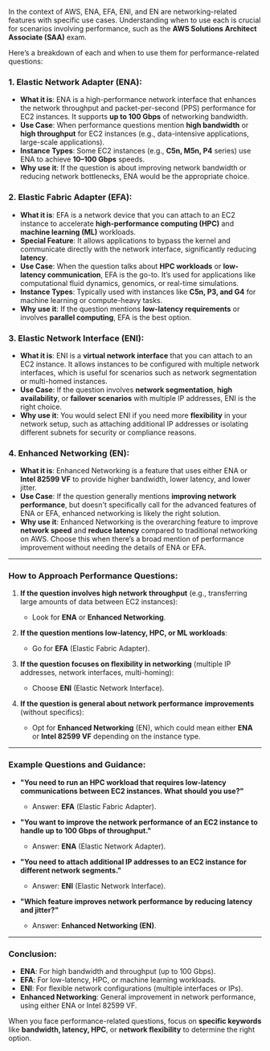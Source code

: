 In the context of AWS, ENA, EFA, ENI, and EN are networking-related features with specific use cases. Understanding when to use each is crucial for scenarios involving performance, such as the **AWS Solutions Architect Associate (SAA)** exam.

Here’s a breakdown of each and when to use them for performance-related questions:

### 1. **Elastic Network Adapter (ENA)**:
   - **What it is**: ENA is a high-performance network interface that enhances the network throughput and packet-per-second (PPS) performance for EC2 instances. It supports **up to 100 Gbps** of networking bandwidth.
   - **Use Case**: When performance questions mention **high bandwidth** or **high throughput** for EC2 instances (e.g., data-intensive applications, large-scale applications).
   - **Instance Types**: Some EC2 instances (e.g., **C5n, M5n, P4** series) use ENA to achieve **10–100 Gbps** speeds.
   - **Why use it**: If the question is about improving network bandwidth or reducing network bottlenecks, ENA would be the appropriate choice.

### 2. **Elastic Fabric Adapter (EFA)**:
   - **What it is**: EFA is a network device that you can attach to an EC2 instance to accelerate **high-performance computing (HPC)** and **machine learning (ML)** workloads.
   - **Special Feature**: It allows applications to bypass the kernel and communicate directly with the network interface, significantly reducing **latency**.
   - **Use Case**: When the question talks about **HPC workloads** or **low-latency communication**, EFA is the go-to. It’s used for applications like computational fluid dynamics, genomics, or real-time simulations.
   - **Instance Types**: Typically used with instances like **C5n, P3, and G4** for machine learning or compute-heavy tasks.
   - **Why use it**: If the question mentions **low-latency requirements** or involves **parallel computing**, EFA is the best option.

### 3. **Elastic Network Interface (ENI)**:
   - **What it is**: ENI is a **virtual network interface** that you can attach to an EC2 instance. It allows instances to be configured with multiple network interfaces, which is useful for scenarios such as network segmentation or multi-homed instances.
   - **Use Case**: If the question involves **network segmentation**, **high availability**, or **failover scenarios** with multiple IP addresses, ENI is the right choice.
   - **Why use it**: You would select ENI if you need more **flexibility** in your network setup, such as attaching additional IP addresses or isolating different subnets for security or compliance reasons.

### 4. **Enhanced Networking (EN)**:
   - **What it is**: Enhanced Networking is a feature that uses either ENA or **Intel 82599 VF** to provide higher bandwidth, lower latency, and lower jitter.
   - **Use Case**: If the question generally mentions **improving network performance**, but doesn't specifically call for the advanced features of ENA or EFA, enhanced networking is likely the right solution.
   - **Why use it**: Enhanced Networking is the overarching feature to improve **network speed** and **reduce latency** compared to traditional networking on AWS. Choose this when there’s a broad mention of performance improvement without needing the details of ENA or EFA.

---

### How to Approach Performance Questions:

1. **If the question involves high network throughput** (e.g., transferring large amounts of data between EC2 instances):
   - Look for **ENA** or **Enhanced Networking**.

2. **If the question mentions low-latency, HPC, or ML workloads**:
   - Go for **EFA** (Elastic Fabric Adapter).

3. **If the question focuses on flexibility in networking** (multiple IP addresses, network interfaces, multi-homing):
   - Choose **ENI** (Elastic Network Interface).

4. **If the question is general about network performance improvements** (without specifics):
   - Opt for **Enhanced Networking** (EN), which could mean either **ENA** or **Intel 82599 VF** depending on the instance type.

---

### Example Questions and Guidance:

- **"You need to run an HPC workload that requires low-latency communications between EC2 instances. What should you use?"**
   - Answer: **EFA** (Elastic Fabric Adapter).

- **"You want to improve the network performance of an EC2 instance to handle up to 100 Gbps of throughput."**
   - Answer: **ENA** (Elastic Network Adapter).

- **"You need to attach additional IP addresses to an EC2 instance for different network segments."**
   - Answer: **ENI** (Elastic Network Interface).

- **"Which feature improves network performance by reducing latency and jitter?"**
   - Answer: **Enhanced Networking (EN)**.

---

### Conclusion:
- **ENA**: For high bandwidth and throughput (up to 100 Gbps).
- **EFA**: For low-latency, HPC, or machine learning workloads.
- **ENI**: For flexible network configurations (multiple interfaces or IPs).
- **Enhanced Networking**: General improvement in network performance, using either ENA or Intel 82599 VF.

When you face performance-related questions, focus on **specific keywords** like **bandwidth, latency, HPC**, or **network flexibility** to determine the right option.